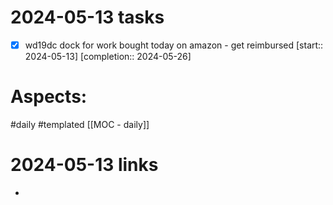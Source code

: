 
# 2024-05-13 tasks

- [x] wd19dc dock for work bought today on amazon - get reimbursed  [start:: 2024-05-13]  [completion:: 2024-05-26]

# Aspects:
#daily #templated
[[MOC - daily]]

# 2024-05-13 links
- 


